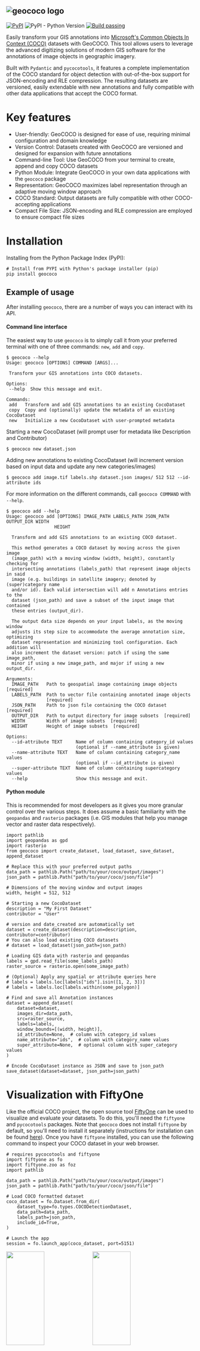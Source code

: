 ![geococo logo](https://github.com/jaspersiebring/GeoCOCO/assets/25051531/b2a2db16-1400-4c43-b044-a924a378ef84)
---
[![PyPI](https://img.shields.io/pypi/v/geococo)](https://pypi.org/project/geococo/)
![PyPI - Python Version](https://img.shields.io/pypi/pyversions/geococo)
[![Build passing](https://github.com/jaspersiebring/GeoCOCO/actions/workflows/main.yml/badge.svg)](https://github.com/jaspersiebring/GeoCOCO/actions/workflows/main.yml)

Easily transform your GIS annotations into [Microsoft's Common Objects In Context (COCO)](https://cocodataset.org/#format-data) datasets with GeoCOCO. This tool allows users to leverage the advanced digitizing solutions of modern GIS software for the annotations of image objects in geographic imagery.
 
Built with `Pydantic` and `pycocotools`, it features a complete implementation of the COCO standard for object detection with out-of-the-box support for JSON-encoding and RLE compression. The resulting datasets are versioned, easily extendable with new annotations and fully compatible with other data applications that accept the COCO format.

# Key features
- User-friendly: GeoCOCO is designed for ease of use, requiring minimal configuration and domain knowledge
- Version Control: Datasets created with GeoCOCO are versioned and designed for expansion with future annotations
- Command-line Tool: Use GeoCOCO from your terminal to create, append and copy COCO datasets
- Python Module: Integrate GeoCOCO in your own data applications with the `geococo` package
- Representation: GeoCOCO maximizes label representation through an adaptive moving window approach
- COCO Standard: Output datasets are fully compatible with other COCO-accepting applications
- Compact File Size: JSON-encoding and RLE compression are employed to ensure compact file sizes

# Installation
Installing from the Python Package Index (PyPI):
````
# Install from PYPI with Python's package installer (pip)
pip install geococo
````

## Example of usage

After installing `geococo`, there are a number of ways you can interact with its API.

#### Command line interface
 The easiest way to use `geococo` is to simply call it from your preferred terminal with one of three commands: `new`, `add` and `copy`.

 ````
$ geococo --help
Usage: geococo [OPTIONS] COMMAND [ARGS]...

  Transform your GIS annotations into COCO datasets.

Options:
  --help  Show this message and exit.

Commands:
  add   Transform and add GIS annotations to an existing CocoDataset
  copy  Copy and (optionally) update the metadata of an existing CocoDataset
  new   Initialize a new CocoDataset with user-prompted metadata
````

Starting a new CocoDataset (will prompt user for metadata like Description and Contributor)

````
$ geococo new dataset.json
````

Adding new annotations to existing CocoDataset (will increment version based on input data and update any new categories/images)
````
$ geococo add image.tif labels.shp dataset.json images/ 512 512 --id-attribute ids
````

For more information on the different commands, call `geococo COMMAND` with `--help`.
````
$ geococo add --help
Usage: geococo add [OPTIONS] IMAGE_PATH LABELS_PATH JSON_PATH OUTPUT_DIR WIDTH
                  HEIGHT

  Transform and add GIS annotations to an existing COCO dataset.

  This method generates a COCO dataset by moving across the given image
  (image_path) with a moving window (width, height), constantly checking for
  intersecting annotations (labels_path) that represent image objects in said
  image (e.g. buildings in satellite imagery; denoted by (super)category name
  and/or id). Each valid intersection will add n Annotations entries to the
  dataset (json_path) and save a subset of the input image that contained
  these entries (output_dir).

  The output data size depends on your input labels, as the moving window
  adjusts its step size to accommodate the average annotation size, optimizing
  dataset representation and minimizing tool configuration. Each addition will
  also increment the dataset version: patch if using the same image_path,
  minor if using a new image_path, and major if using a new output_dir.

Arguments:
  IMAGE_PATH   Path to geospatial image containing image objects  [required]
  LABELS_PATH  Path to vector file containing annotated image objects
               [required]
  JSON_PATH    Path to json file containing the COCO dataset  [required]
  OUTPUT_DIR   Path to output directory for image subsets  [required]
  WIDTH        Width of image subsets  [required]
  HEIGHT       Height of image subsets  [required]

Options:
  --id-attribute TEXT     Name of column containing category_id values
                          (optional if --name_attribute is given)
  --name-attribute TEXT   Name of column containing category_name values
                          (optional if --id_attribute is given)
  --super-attribute TEXT  Name of column containing supercategory values
  --help                  Show this message and exit.
````


#### Python module
This is recommended for most developers as it gives you more granular control over the various steps. It does assume a basic familiarity with the `geopandas` and `rasterio` packages (i.e. GIS modules that help you manage vector and raster data respectively).

````
import pathlib
import geopandas as gpd
import rasterio
from geococo import create_dataset, load_dataset, save_dataset, append_dataset

# Replace this with your preferred output paths
data_path = pathlib.Path("path/to/your/coco/output/images")
json_path = pathlib.Path("path/to/your/coco/json/file")

# Dimensions of the moving window and output images
width, height = 512, 512

# Starting a new CocoDataset
description = "My First Dataset"
contributor = "User"

# version and date_created are automatically set
dataset = create_dataset(description=description, contributor=contributor)
# You can also load existing COCO datasets
# dataset = load_dataset(json_path=json_path)

# Loading GIS data with rasterio and geopandas
labels = gpd.read_file(some_labels_path)
raster_source = rasterio.open(some_image_path)

# (Optional) Apply any spatial or attribute queries here
# labels = labels.loc[labels["ids"].isin([1, 2, 3])]
# labels = labels.loc[labels.within(some_polygon)]

# Find and save all Annotation instances
dataset = append_dataset(
    dataset=dataset,
    images_dir=data_path,
    src=raster_source,
    labels=labels,
    window_bounds=[(width, height)],
    id_attribute=None,  # column with category_id values
    name_attribute="ids",  # column with category_name values
    super_attribute=None,  # optional column with super_category values
)

# Encode CocoDataset instance as JSON and save to json_path
save_dataset(dataset=dataset, json_path=json_path)
````

# Visualization with FiftyOne
Like the official COCO project, the open source tool [FiftyOne](https://docs.voxel51.com/) can be used to visualize and evaluate your datasets. To do this, you'll need the `fiftyone` and `pycocotools` packages. Note that `geococo` does not install `fiftyone` by default, so you'll need to install it separately (instructions for installation can be found [here](https://docs.voxel51.com/getting_started/install.html)). Once you have `fiftyone` installed, you can use the following command to inspect your COCO dataset in your web browser.

````
# requires pycocotools and fiftyone
import fiftyone as fo
import fiftyone.zoo as foz
import pathlib

data_path = pathlib.Path("path/to/your/coco/output/images")
json_path = pathlib.Path("path/to/your/coco/json/file")

# Load COCO formatted dataset
coco_dataset = fo.Dataset.from_dir(
    dataset_type=fo.types.COCODetectionDataset,
    data_path=data_path,
    labels_path=json_path,
    include_id=True,
)

# Launch the app
session = fo.launch_app(coco_dataset, port=5151)
````

<p float="left">
  <img src="https://github.com/jaspersiebring/GeoCOCO/assets/25051531/f8ab55da-b3cd-4beb-b082-7946e712ea5c" width="45%" height = 250/>
  <img src="https://github.com/jaspersiebring/GeoCOCO/assets/25051531/9a796a54-ffc2-49c3-95bc-59e5c0dd1d7c" width="45%" height = 250 />
</p>
